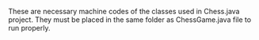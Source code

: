 These are necessary machine codes of the classes used in Chess.java project. They must be placed in the same folder as ChessGame.java file to run properly.

